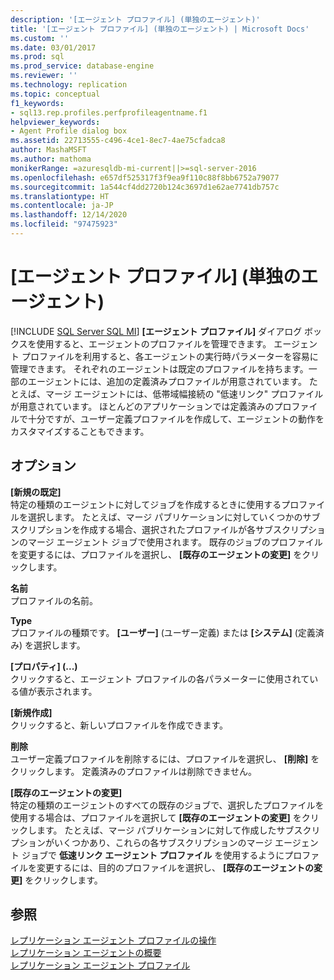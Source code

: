 ```yaml
---
description: '[エージェント プロファイル] (単独のエージェント)'
title: '[エージェント プロファイル] (単独のエージェント) | Microsoft Docs'
ms.custom: ''
ms.date: 03/01/2017
ms.prod: sql
ms.prod_service: database-engine
ms.reviewer: ''
ms.technology: replication
ms.topic: conceptual
f1_keywords:
- sql13.rep.profiles.perfprofileagentname.f1
helpviewer_keywords:
- Agent Profile dialog box
ms.assetid: 22713555-c496-4ce1-8ec7-4ae75cfadca8
author: MashaMSFT
ms.author: mathoma
monikerRange: =azuresqldb-mi-current||>=sql-server-2016
ms.openlocfilehash: e657df525317f3f9ea9f110c88f8bb6752a79077
ms.sourcegitcommit: 1a544cf4dd2720b124c3697d1e62ae7741db757c
ms.translationtype: HT
ms.contentlocale: ja-JP
ms.lasthandoff: 12/14/2020
ms.locfileid: "97475923"
---
```

# <a name="agent-profiles-single-agent"></a>[エージェント プロファイル] (単独のエージェント)
[!INCLUDE [SQL Server SQL MI](../../includes/applies-to-version/sql-asdbmi.md)]
  **[エージェント プロファイル]** ダイアログ ボックスを使用すると、エージェントのプロファイルを管理できます。 エージェント プロファイルを利用すると、各エージェントの実行時パラメーターを容易に管理できます。 それぞれのエージェントは既定のプロファイルを持ちます。一部のエージェントには、追加の定義済みプロファイルが用意されています。 たとえば、マージ エージェントには、低帯域幅接続の "低速リンク" プロファイルが用意されています。 ほとんどのアプリケーションでは定義済みのプロファイルで十分ですが、ユーザー定義プロファイルを作成して、エージェントの動作をカスタマイズすることもできます。  
  
## <a name="options"></a>オプション  
 **[新規の既定]**  
 特定の種類のエージェントに対してジョブを作成するときに使用するプロファイルを選択します。 たとえば、マージ パブリケーションに対していくつかのサブスクリプションを作成する場合、選択されたプロファイルが各サブスクリプションのマージ エージェント ジョブで使用されます。 既存のジョブのプロファイルを変更するには、プロファイルを選択し、 **[既存のエージェントの変更]** をクリックします。  
  
 **名前**  
 プロファイルの名前。  
  
 **Type**  
 プロファイルの種類です。 **[ユーザー]** \(ユーザー定義) または **[システム]** (定義済み) を選択します。  
  
 **[プロパティ] (...)**  
 クリックすると、エージェント プロファイルの各パラメーターに使用されている値が表示されます。  
  
 **[新規作成]**  
 クリックすると、新しいプロファイルを作成できます。  
  
 **削除**  
 ユーザー定義プロファイルを削除するには、プロファイルを選択し、 **[削除]** をクリックします。 定義済みのプロファイルは削除できません。  
  
 **[既存のエージェントの変更]**  
 特定の種類のエージェントのすべての既存のジョブで、選択したプロファイルを使用する場合は、プロファイルを選択して **[既存のエージェントの変更]** をクリックします。 たとえば、マージ パブリケーションに対して作成したサブスクリプションがいくつかあり、これらの各サブスクリプションのマージ エージェント ジョブで **低速リンク エージェント プロファイル** を使用するようにプロファイルを変更するには、目的のプロファイルを選択し、 **[既存のエージェントの変更]** をクリックします。  
  
## <a name="see-also"></a>参照  
 [レプリケーション エージェント プロファイルの操作](../../relational-databases/replication/agents/work-with-replication-agent-profiles.md)   
 [レプリケーション エージェントの概要](../../relational-databases/replication/agents/replication-agents-overview.md)   
 [レプリケーション エージェント プロファイル](../../relational-databases/replication/agents/replication-agent-profiles.md)  
  
  
